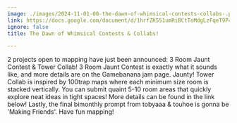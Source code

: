 ```yaml
---
image: ./images/2024-11-01-00-the-dawn-of-whimsical-contests-collabs-.png
link: https://docs.google.com/document/d/1hrfZK551umRiBCtToMdgLzFqeT9P44gI3F-QNt1iDnU/edit?tab=t.0
ignore: false
title: The Dawn of Whimsical Contests & Collabs!

---
```


2 projects open to mapping have just been announced: 3 Room Jaunt Contest & Tower Collab! 3 Room Jaunt Contest is exactly what it sounds like, and more details are on the Gamebanana jam page. Jaunty! Tower Collab is inspired by 100trap maps where each minimum size room is stacked vertically. You can submit quaint 5-10 room areas that quickly explore neat ideas in tight spaces! More details can be found in the link below! Lastly, the final bimonthly prompt from tobyaaa & touhoe is gonna be 'Making Friends'. Have fun mapping!